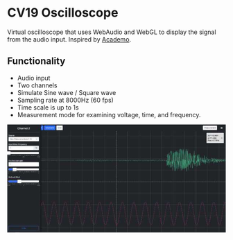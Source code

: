 # CV19 Oscilloscope
Virtual oscilloscope that uses WebAudio and WebGL to display the signal from the audio input.
Inspired by [Academo](https://academo.org/demos/virtual-oscilloscope/).

## Functionality
- Audio input
- Two channels
- Simulate Sine wave / Square wave
- Sampling rate at 8000Hz (60 fps)
- Time scale is up to 1s
- Measurement mode for examining voltage, time, and frequency.

![Screenshot](https://github.com/nodtem66/CV19_Oscilloscope/blob/main/img/screenshot_1.jpg?raw=true)